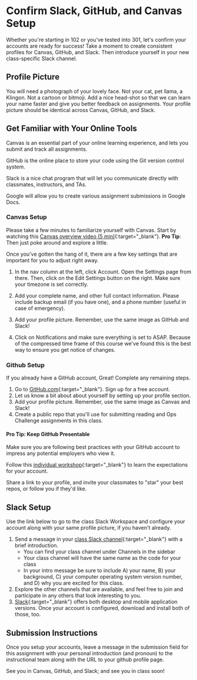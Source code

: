 # Confirm Slack, GitHub, and Canvas Setup

Whether you're starting in 102 or you've tested into 301, let's confirm your accounts are ready for success!  Take a moment to create consistent profiles for Canvas, GitHub, and Slack.  Then introduce yourself in your new class-specific Slack channel.  

## Profile Picture

You will need a photograph of your lovely face.  Not your cat, pet llama, a Klingon. Not a cartoon or bitmoji. Add a nice head-shot so that we can learn your name faster and give you better feedback on assignments.  Your profile picture should be identical across Canvas, GitHub, and Slack.

## Get Familiar with Your Online Tools

Canvas is an essential part of your online learning experience, and lets you submit and track all assignments.

GitHub is the online place to store your code using the Git version control system.

Slack is a nice chat program that will let you communicate directly with classmates, instructors, and TAs.  

Google will allow you to create various assignment submissions in Google Docs.

### Canvas Setup

Please take a few minutes to familiarize yourself with Canvas. Start by watching this [Canvas overview video (5 min)](https://youtu.be/bZ_z8f2Q_EI){:target="_blank"}. **Pro Tip**: Then just poke around and explore a little.

Once you've gotten the hang of it, there are a few key settings that are important for you to adjust right away.

1. In the nav column at the left, click Account. Open the Settings page from there. Then, click on the Edit Settings button on the right. Make sure your timezone is set correctly. 

1. Add your complete name, and other full contact information. Please include backup email (if you have one), and a phone number (useful in case of emergency).

1. Add your profile picture.  Remember, use the same image as GitHub and Slack!

1. Click on Notifications and make sure everything is set to ASAP. Because of the compressed time frame of this course we've found this is the best way to ensure you get notice of changes.

### Github Setup

If you already have a GitHub account, Great!  Complete any remaining steps.

1. Go to [GitHub.com](github.com){:target="_blank"}.  Sign up for a free account. 
1. Let us know a bit about about yourself by setting up your profile section.
1. Add your profile picture. Remember, use the same image as Canvas and Slack!
1. Create a public repo that you'll use for submitting reading and Ops Challenge assignments in this class.

#### Pro Tip: Keep GitHub Presentable

Make sure you are following best practices with your GitHub account to impress any potential employers who view it. 

Follow this [individual workshop](https://docs.google.com/presentation/d/1WcsrMvSdZe3XyshQ_z_O8A-tPwbUmiBUv_gT8hOPX50/edit#slide=id.g2bbea01bd4_0_233){:target="_blank"} to learn the expectations for your account.

Share a link to your profile, and invite your classmates to "star" your best repos, or follow you if they'd like. 

## Slack Setup

Use the link below to go to the class Slack Workspace and configure your account along with your same profile picture, if you haven't already.

1. Send a message in your [class Slack channel](https://codefellows.slack.com/archives/G016YAUFXC1){:target="_blank"} with a brief introduction. 
    - You can find your class channel under Channels in the sidebar
    - Your class channel will have the same name as the code for your class
    - In your intro message be sure to include A) your name, B) your background, C) your computer operating system version number, and D) why you are excited for this class. 
1. Explore the other channels that are available, and feel free to join and participate in any others that look interesting to you.
1. [Slack](https://slack.com/){:target="_blank"} offers both desktop and mobile application versions. Once your account is configured, download and install both of those, too. 

## Submission Instructions
Once you setup your accounts, leave a message in the submission field for this assignment with your personal introduction (and pronoun) to the instructional team along with the URL to your github profile page.

See you in Canvas, GitHub, and Slack; and see you in class soon!

